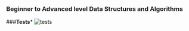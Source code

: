 ### Beginner to Advanced level Data Structures and Algorithms

###**Tests***
![tests](https://github.com/projectfinalaudio/DSA-TypeScript-/blob/master/previews/number_reversal_tests.PNG?raw=true)
